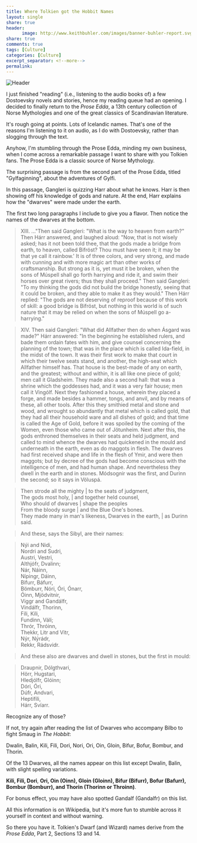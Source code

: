 ```yaml
--- 
title: Where Tolkien got the Hobbit Names
layout: single
share: true
header:
      image: http://www.keithbuhler.com/images/banner-buhler-report.svg
share: true
comments: true
tags: [Culture]
categories: [Culture]
excerpt_separator: <!--more-->
permalink: 
---
```


![Header](http://www.theonering.net/torwp/wp-content/uploads/2014/07/follow-me.jpg)

I just finished "reading" (i.e., listening to the audio books of) a few Dostoevsky novels and stories, hence my reading queue had an opening. I decided to finally return to the *Prose Edda*, a 13th century collection of Norse Mythologies and one of the great classics of Scandinavian literature. 

It's rough going at points. Lots of Icelandic names. That's one of the reasons I'm listening to it on audio, as I do with Dostoevsky, rather than slogging through the text. 

Anyhow, I'm stumbling through the Prose Edda, minding my own business, when I come across a remarkable passage I want to share with you Tolkien fans. The Prose Edda is a classic source of Norse Mythology. 

The surprising passage is from the second part of the Prose Edda, titled "Gylfaginning", about the adventures of Gylfi. 

In this passage, Gangleri is quizzing Harr about what he knows. Harr is then showing off his knowledge of gods and nature. At the end, Harr explains how the "dwarves" were made under the earth.

The first two long paragraphs I include to give you a flavor. Then notice the names of the dwarves at the bottom. 

<!--more-->

>XIII. ..."Then said Gangleri: "What is the way to heaven from earth?" Then Hárr answered, and laughed aloud: "Now, that is not wisely asked; has it not been told thee, that the gods made a bridge from earth, to heaven, called Bifröst? Thou must have seen it; it may be that ye call it rainbow.' It is of three colors, and very strong, and made with cunning and with more magic art than other works of craftsmanship. But strong as it is, yet must it be broken, when the sons of Múspell shall go forth harrying and ride it, and swim their horses over great rivers; thus they shall proceed." Then said Gangleri: "To my thinking the gods did not build the bridge honestly, seeing that it could be broken, and they able to make it as they would." Then Hárr replied: "The gods are not deserving of reproof because of this work of skill: a good bridge is Bifröst, but nothing in this world is of such nature that it may be relied on when the sons of Múspell go a-harrying."

>XIV. Then said Gangleri: "What did Allfather then do when Ásgard was made?" Hárr answered: "In the beginning he established rulers, and bade them ordain fates with him, and give counsel concerning the planning of the town; that was in the place which is called Ida-field, in the midst of the town. It was their first work to make that court in which their twelve seats stand, and another, the high-seat which Allfather himself has. That house is the best-made of any on earth, and the greatest; without and within, it is all like one piece of gold; men call it Gladsheim. They made also a second hall: that was a shrine which the goddesses had, and it was a very fair house; men call it Vingólf. Next they fashioned a house, wherein they placed a forge, and made besides a hammer, tongs, and anvil, and by means of these, all other tools. After this they smithied metal and stone and wood, and wrought so abundantly that metal which is called gold, that they had all their household ware and all dishes of gold; and that time is called the Age of Gold, before it was spoiled by the coming of the Women, even those who came out of Jötunheim. Next after this, the gods enthroned themselves in their seats and held judgment, and called to mind whence the dwarves had quickened in the mould and underneath in the earth, even as do maggots in flesh. The dwarves had first received shape and life in the flesh of Ymir, and were then maggots; but by decree of the gods had become conscious with the intelligence of men, and had human shape. And nevertheless they dwell in the earth and in stones. Módsognir was the first, and Durinn the second; so it says in Völuspá.

>Then strode all the mighty | to the seats of judgment,  
The gods most holy, | and together held counsel,  
Who should of dwarves | shape the peoples  
From the bloody surge | and the Blue One's bones.   
They made many in man's likeness, Dwarves in the earth, | as Durinn said.  

>And these, says the Sibyl, are their names:

>Nýi and Nidi,   
Nordri and Sudri,   
Austri, Vestri,   
Althjófr, Dvalinn;  
Nár, Náinn,   
Nípingr, Dáinn,  
Bifurr, Báfurr,   
Bömburr, Nóri, Óri, Ónarr,    
Óinn, Mjödvitnir,  
Viggr and Gandálfr,   
Vindálfr, Thorinn,  
Fíli, Kíli,   
Fundinn, Váli;  
Thrór, Thróinn,   
Thekkr, Litr and Vitr,  
Nýr, Nýrádr,   
Rekkr, Rádsvidr.  

>And these also are dwarves and dwell in stones, but the first in mould:

>Draupnir, Dólgthvari,  
Hörr, Hugstari,   
Hledjólfr, Glóinn;  
Dóri, Óri,   
Dúfr, Andvari,  
Heptifíli,   
Hárr, Svíarr.  


Recognize any of those? 

If not, try again after reading the list of Dwarves who accompany Bilbo to fight Smaug in *The Hobbit*: 

Dwalin, Balin, Kili, Fili, Dori, Nori, Ori, Oin, Gloin, Bifur, Bofur, Bombur, and Thorin. 

Of the 13 Dwarves, all the names appear on this list except Dwalin, Balin, with slight spelling variations.

**Kili, Fili, Dori**, **Ori, Oin (Oinn), Gloin (Gloinn), Bifur (Bifurr), Bofur (Bafurr), Bombur (Bomburr), and Thorin (Thorinn or Throinn)**.

For bonus effect, you may have also spotted Gandalf (Gandalfr) on this list. 

All this information is on Wikipedia, but it's more fun to stumble across it yourself in context and without warning. 

So there you have it. Tolkien's Dwarf (and Wizard) names derive from the *Prose Edda*, Part 2, Sections 13 and 14. 